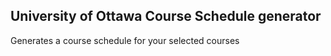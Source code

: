 ## University of Ottawa Course Schedule generator
Generates a course schedule for your selected courses